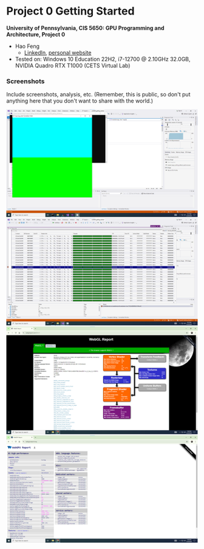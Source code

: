 Project 0 Getting Started
====================

**University of Pennsylvania, CIS 5650: GPU Programming and Architecture, Project 0**

* Hao Feng
  * [LinkedIn](https://www.linkedin.com/in/haofeng0309/), [personal website](https://github.com/fenghao-0309)
* Tested on: Windows 10 Education 22H2, i7-12700 @ 2.10GHz 32.0GB, NVIDIA Quadro RTX T1000 (CETS Virtual Lab)

### Screenshots

Include screenshots, analysis, etc. (Remember, this is public, so don't put
anything here that you don't want to share with the world.)

![](images/Screenshot1.png)
![](images/Screenshot2.png)
![](images/Screenshot5.png)
![](images/Screenshot6.png)